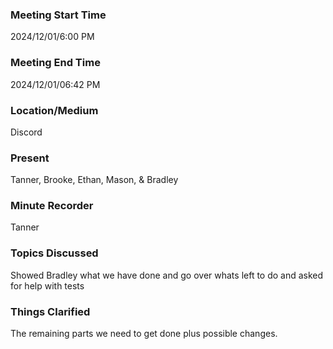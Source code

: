 ### Meeting Start Time

2024/12/01/6:00 PM

### Meeting End Time

2024/12/01/06:42 PM

### Location/Medium

Discord

### Present

Tanner, Brooke, Ethan, Mason, & Bradley 

### Minute Recorder

Tanner

### Topics Discussed

Showed Bradley what we have done and go over whats left to do and asked for help with tests

### Things Clarified

The remaining parts we need to get done plus possible changes.
